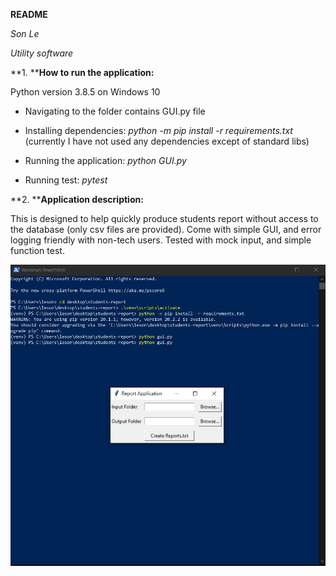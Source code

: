 **README**

*Son Le*

*Utility software*

**1. ****How to run the application:**

Python version 3.8.5 on Windows 10

- Navigating to the folder contains GUI.py file

- Installing dependencies: *python -m pip install -r requirements.txt* (currently I have not used any dependencies except of standard libs)

- Running the application: *python GUI.py*

- Running test: *pytest*

**2. ****Application description:**

This is designed to help quickly produce students report without access to the database (only csv files are provided). Come with simple GUI, and error logging friendly with non-tech users. Tested with mock input, and simple function test.

![](test-run.jpg)